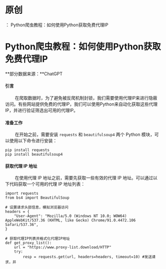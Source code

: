 # 原创
：  Python爬虫教程：如何使用Python获取免费代理IP

# Python爬虫教程：如何使用Python获取免费代理IP

**部分数据来源：**ChatGPT

#### 引言

        在爬取数据时，为了避免被反爬机制封锁，我们需要使用代理IP来进行隐蔽访问。有些网站提供免费的代理IP，我们可以使用Python来自动化获取这些代理IP，并进行验证筛选出可用的代理IP。

#### 准备工作

        在开始之前，需要安装 `requests` 和 `beautifulsoup4` 两个 Python 模块，可以使用以下命令进行安装：

```
pip install requests
pip install beautifulsoup4

```

#### 获取代理 IP 地址

        在使用代理 IP 地址之前，需要先获取一些有效的代理 IP 地址。可以通过以下代码获取一个可用的代理 IP 地址列表：

```
import requests
from bs4 import BeautifulSoup

# 设置请求头部信息，模拟浏览器访问
headers = {
    "User-Agent": "Mozilla/5.0 (Windows NT 10.0; WOW64) AppleWebKit/537.36 (KHTML, like Gecko) Chrome/91.0.4472.106 Safari/537.36",
}

# 获取代理IP列表并格式化代理IP地址
def get_proxy_list():
    url = "https://www.proxy-list.download/HTTP"
    try:
        resp = requests.get(url, headers=headers, timeout=10) #发送请求，并
```
